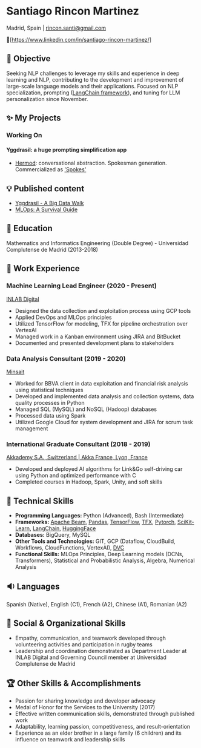 Santiago Rincon Martinez
========================

Madrid, Spain | rincon.santi@gmail.com

 :link:[https://www.linkedin.com/in/santiago-rincon-martinez/]

:dart: Objective
---------

Seeking NLP challenges to leverage my skills and experience in deep learning and NLP, contributing to the development and improvement of large-scale language models and their applications. Focused on NLP specialization, prompting ([LangChain framework](https://langchain.readthedocs.io/)), and tuning for LLM personalization since November.

:sparkles: My Projects
-----------

### Working On

#### Yggdrasil: a huge prompting simplification app

- [Hermod](https://github.com/rincon-santi/yggdrasil-hermod-documentation): conversational abstraction. Spokesman generation. Commercialized as ['Spokes'](https://www.spokes-ai.com)

:bulb: Published content
-----------------

- [Yggdrasil - A Big Data Walk](https://telos.fundaciontelefonica.com/yggdrasil-un-paseo-por-el-big-data-de-la-mano-de-la-mitologia-nordica/) 
- [MLOps: A Survival Guide](https://www.youtube.com/watch?v=1_9SZ8py3U0&t=132s) 

:book: Education
---------

Mathematics and Informatics Engineering (Double Degree) - Universidad Complutense de Madrid (2013-2018)

:briefcase: Work Experience
---------------

### Machine Learning Lead Engineer (2020 - Present)

[INLAB Digital](https://www.inlabdigital.com/)

- Designed the data collection and exploitation process using GCP tools
- Applied DevOps and MLOps principles
- Utilized TensorFlow for modeling, TFX for pipeline orchestration over VertexAI
- Managed work in a Kanban environment using JIRA and BitBucket
- Documented and presented development plans to stakeholders

### Data Analysis Consultant (2019 - 2020)

[Minsait](https://www.minsait.com/es)

- Worked for BBVA client in data exploitation and financial risk analysis using statistical techniques
- Developed and implemented data analysis and collection systems, data quality processes in Python
- Managed SQL (MySQL) and NoSQL (Hadoop) databases
- Processed data using Spark
- Utilized Google Cloud for system development and JIRA for scrum task management

### International Graduate Consultant (2018 - 2019)

[Akkademy S.A., Switzerland | Akka France, Lyon, France](https://www.akka-technologies.com/akkademy/)

- Developed and deployed AI algorithms for Link&Go self-driving car using Python and optimized performance with C
- Completed courses in Hadoop, Spark, Unity, and soft skills

:hammer: Technical Skills
----------------

- **Programming Languages:** Python (Advanced), Bash (Intermediate) 
- **Frameworks:** [Apache Beam](https://beam.apache.org/), [Pandas](https://pandas.pydata.org/), [TensorFlow](https://www.tensorflow.org/), [TFX](https://www.tensorflow.org/tfx), [Pytorch](https://pytorch.org/), [SciKit-Learn](https://scikit-learn.org/stable/), [LangChain](https://langchain.readthedocs.io/), [HuggingFace](https://huggingface.co/)
- **Databases:** BigQuery, MySQL 
- **Other Tools and Technologies:** GIT, GCP (Dataflow, CloudBuild, Workflows, CloudFunctions, VertexAI), [DVC](https://iterative.ai/)
- **Functional Skills:** MLOps Principles, Deep Learning models (DCNs, Transformers), Statistical and Probabilistic Analysis, Algebra, Numerical Analysis

:sound: Languages
---------

Spanish (Native), English (C1), French (A2), Chinese (A1), Romanian (A2)

:busts_in_silhouette: Social & Organizational Skills
------------------------------

- Empathy, communication, and teamwork developed through volunteering activities and participation in rugby teams
- Leadership and coordination demonstrated as Department Leader at INLAB Digital and Governing Council member at Universidad Complutense de Madrid

:trophy: Other Skills & Accomplishments
------------------------------

- Passion for sharing knowledge and developer advocacy
- Medal of Honor for the Services to the University (2017)
- Effective written communication skills, demonstrated through published work
- Adaptability, learning passion, competitiveness, and result-orientation
- Experience as an elder brother in a large family (6 children) and its influence on teamwork and leadership skills
